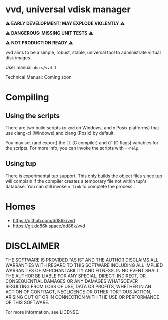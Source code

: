 # vvd, universal vdisk manager

⚠ **EARLY DEVELOPMENT: MAY EXPLODE VIOLENTLY** ⚠

⚠ **DANGEROUS: MISSING UNIT TESTS** ⚠

⚠ **NOT PRODUCTION READY** ⚠

vvd aims to be a simple, robust, stable, universal tool to administrate
virtual disk images.

User manual: `docs/vvd.1`

Technical Manual: Coming soon

# Compiling

## Using the scripts

There are two build scripts (`m.cmd` on Windows, and `m`
Posix platforms) that use clang-cl (Windows) and clang (Posix) by default.

You may set (and export) the `CC` (C compiler) and `CF` (C flags) variables
for the scripts. For more info, you can invoke the scripts with `--help`.

## Using tup

There is experimental tup support. This only builds the object files since
tup will complain if the compiler creates a temporary file not within tup's
database. You can still invoke `m link` to complete the process.

# Homes

- https://github.com/dd86k/vvd
- https://git.dd86k.space/dd86k/vvd

# DISCLAIMER

THE SOFTWARE IS PROVIDED "AS IS" AND THE AUTHOR DISCLAIMS ALL WARRANTIES WITH
REGARD TO THIS SOFTWARE INCLUDING ALL IMPLIED WARRANTIES OF MERCHANTABILITY AND
FITNESS. IN NO EVENT SHALL THE AUTHOR BE LIABLE FOR ANY SPECIAL, DIRECT,
INDIRECT, OR CONSEQUENTIAL DAMAGES OR ANY DAMAGES WHATSOEVER RESULTING FROM
LOSS OF USE, DATA OR PROFITS, WHETHER IN AN ACTION OF CONTRACT, NEGLIGENCE OR
OTHER TORTIOUS ACTION, ARISING OUT OF OR IN CONNECTION WITH THE USE OR
PERFORMANCE OF THIS SOFTWARE.

For more information, see LICENSE.